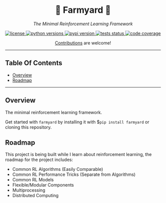 
<p align="center">
    <h1 align="center">🌾 Farmyard 🐄</h1>
    <p align="center">
        <i>The Minimal Reinforcement Learning Framework</i>
    </p>
</p>

<p align="center">
    <a href="https://choosealicense.com/licenses/mit/" target="_blank">
        <img alt="license" src="https://img.shields.io/github/license/nmichlo/farmyard?style=flat-square&color=lightgrey"/>
    </a>
    <a href="https://pypi.org/project/farmyard" target="_blank">
        <img alt="python versions" src="https://img.shields.io/pypi/pyversions/farmyard?style=flat-square"/>
    </a>
    <a href="https://pypi.org/project/farmyard" target="_blank">
        <img alt="pypi version" src="https://img.shields.io/pypi/v/farmyard?style=flat-square&color=blue"/>
    </a>
    <a href="https://github.com/nmichlo/farmyard/actions?query=workflow%3Atest">
        <img alt="tests status" src="https://img.shields.io/github/workflow/status/nmichlo/farmyard/test?label=tests&style=flat-square"/>
    </a>
    <a href="https://codecov.io/gh/nmichlo/farmyard/">
        <img alt="code coverage" src="https://img.shields.io/codecov/c/gh/nmichlo/farmyard?token=86IZK3J038&style=flat-square"/>
    </a>
</p>

<p align="center">
    <p align="center">
        <a href="https://github.com/nmichlo/farmyard/issues/new/choose">Contributions</a> are welcome!
    </p>
</p>

----------------------

## Table Of Contents

- [Overview](#overview)
- [Roadmap](#roadmap)

----------------------

## Overview

The minimal reinforcement learning framework.

Get started with `farmyard` by installing it with $`pip install farmyard` or cloning this repository.

## Roadmap

This project is being built while I learn about reinforcement
learning, the roadmap for the project includes:
- Common RL Algorithms (Easily Comparable)
- Common RL Performance Tricks (Separate from Algorithms)
- Common RL Models
- Flexible/Modular Components
- Multiprocessing
- Distributed Computing
